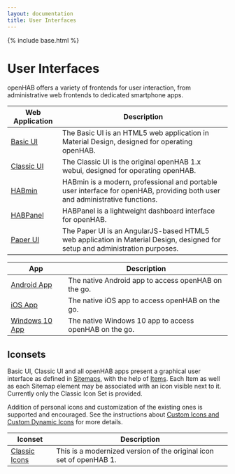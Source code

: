 ```yaml
---
layout: documentation
title: User Interfaces
---
```


{% include base.html %}

# User Interfaces

openHAB offers a variety of frontends for user interaction, from administrative web frontends to dedicated smartphone apps.

| Web Application | Description   |
|-----------------|---------------|
| [Basic UI]({{base}}/addons/uis/basic/readme.html) | The Basic UI is an HTML5 web application in Material Design, designed for operating openHAB. |
| [Classic UI]({{base}}/addons/uis/classic/readme.html) | The Classic UI is the original openHAB 1.x webui, designed for operating openHAB. |
| [HABmin]({{base}}/addons/uis/habmin/readme.html) | HABmin is a modern, professional and portable user interface for openHAB, providing both user and administrative functions. |
| [HABPanel]({{base}}/addons/uis/habpanel/readme.html) | HABPanel is a lightweight dashboard interface for openHAB. |
| [Paper UI]({{base}}/addons/uis/paper/readme.html) | The Paper UI is an AngularJS-based HTML5 web application in Material Design, designed for setup and administration purposes. |

| App     | Description          |
|---------|----------------------|
| [Android App]({{base}}/apps/android.html) | The native Android app to access openHAB on the go. |
| [iOS App]({{base}}/apps/ios.html) | The native iOS app to access openHAB on the go. |
| [Windows 10 App]({{base}}/apps/windows.html) | The native Windows 10 app to access openHAB on the go. |

## Iconsets

Basic UI, Classic UI and all openHAB apps present a graphical user interface as defined in [Sitemaps]({{base}}/configuration/sitemaps.html), with the help of [Items]({{base}}/configuration/items.html).
Each Item as well as each Sitemap element may be associated with an icon visible next to it.
Currently only the Classic Icon Set is provided.

Addition of personal icons and customization of the existing ones is supported and encouraged.
See the instructions about [Custom Icons and Custom Dynamic Icons]({{base}}/configuration/items.html#icons) for more details.

| Iconset | Description          |
|---------|----------------------|
| [Classic Icons]({{base}}/addons/iconsets/classic/readme.html) | This is a modernized version of the original icon set of openHAB 1. |
